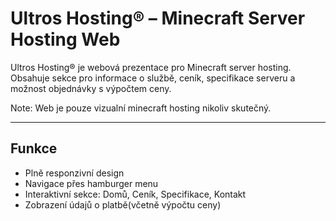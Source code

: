 #  Ultros Hosting® – Minecraft Server Hosting Web

Ultros Hosting® je webová prezentace pro Minecraft server hosting. Obsahuje sekce pro informace o službě, ceník, specifikace serveru a možnost objednávky s výpočtem ceny.

Note: Web je pouze vizualní minecraft hosting nikoliv skutečný.

---

## Funkce

- Plně responzivní design
- Navigace přes hamburger menu
- Interaktivní sekce: Domů, Ceník, Specifikace, Kontakt
- Zobrazení údajů o platbě(včetně výpočtu ceny)

